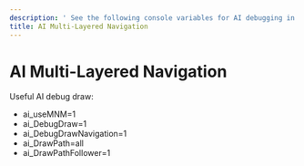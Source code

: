 ```yaml
---
description: ' See the following console variables for AI debugging in &ALYlong;. '
title: AI Multi-Layered Navigation
---
```

# AI Multi\-Layered Navigation<a name="ai-concepts-example-multilayered-navigation"></a>

Useful AI debug draw:
+ ai\_useMNM=1 
+ ai\_DebugDraw=1
+ ai\_DebugDrawNavigation=1
+ ai\_DrawPath=all
+ ai\_DrawPathFollower=1